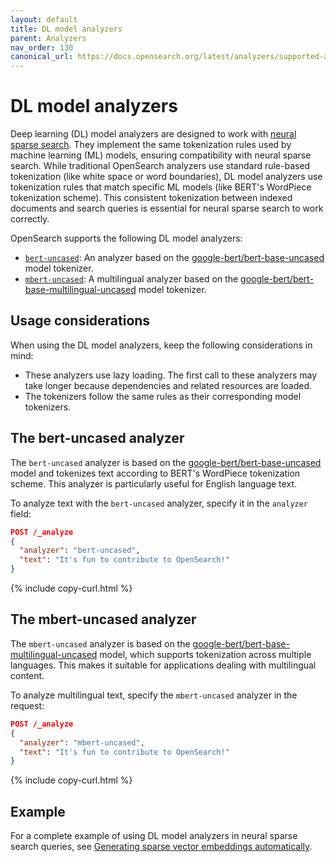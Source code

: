```yaml
---
layout: default
title: DL model analyzers
parent: Analyzers
nav_order: 130
canonical_url: https://docs.opensearch.org/latest/analyzers/supported-analyzers/dl-model-analyzers/
---
```


# DL model analyzers

Deep learning (DL) model analyzers are designed to work with [neural sparse search]({{site.url}}{{site.baseurl}}/vector-search/ai-search/neural-sparse-search/). They implement the same tokenization rules used by machine learning (ML) models, ensuring compatibility with neural sparse search. While traditional OpenSearch analyzers use standard rule-based tokenization (like white space or word boundaries), DL model analyzers use tokenization rules that match specific ML models (like BERT's WordPiece tokenization scheme). This consistent tokenization between indexed documents and search queries is essential for neural sparse search to work correctly.

OpenSearch supports the following DL model analyzers:

* [`bert-uncased`](#the-bert-uncased-analyzer): An analyzer based on the [google-bert/bert-base-uncased](https://huggingface.co/google-bert/bert-base-uncased) model tokenizer.
* [`mbert-uncased`](#the-mbert-uncased-analyzer): A multilingual analyzer based on the [google-bert/bert-base-multilingual-uncased](https://huggingface.co/google-bert/bert-base-multilingual-uncased) model tokenizer.

## Usage considerations

When using the DL model analyzers, keep the following considerations in mind:

* These analyzers use lazy loading. The first call to these analyzers may take longer because dependencies and related resources are loaded.
* The tokenizers follow the same rules as their corresponding model tokenizers.

## The bert-uncased analyzer

The `bert-uncased` analyzer is based on the [google-bert/bert-base-uncased](https://huggingface.co/google-bert/bert-base-uncased) model and tokenizes text according to BERT's WordPiece tokenization scheme. This analyzer is particularly useful for English language text.

To analyze text with the `bert-uncased` analyzer, specify it in the `analyzer` field:

```json
POST /_analyze
{
  "analyzer": "bert-uncased",
  "text": "It's fun to contribute to OpenSearch!"
}
```
{% include copy-curl.html %}

## The mbert-uncased analyzer

The `mbert-uncased` analyzer is based on the [google-bert/bert-base-multilingual-uncased](https://huggingface.co/google-bert/bert-base-multilingual-uncased) model, which supports tokenization across multiple languages. This makes it suitable for applications dealing with multilingual content.

To analyze multilingual text, specify the `mbert-uncased` analyzer in the request:

```json
POST /_analyze
{
  "analyzer": "mbert-uncased",
  "text": "It's fun to contribute to OpenSearch!"
}
```
{% include copy-curl.html %}

## Example

For a complete example of using DL model analyzers in neural sparse search queries, see [Generating sparse vector embeddings automatically]({{site.url}}{{site.baseurl}}/vector-search/ai-search/neural-sparse-with-pipelines/).